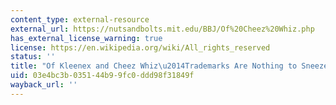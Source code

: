 ```yaml
---
content_type: external-resource
external_url: https://nutsandbolts.mit.edu/BBJ/Of%20Cheez%20Whiz.php
has_external_license_warning: true
license: https://en.wikipedia.org/wiki/All_rights_reserved
status: ''
title: "Of Kleenex and Cheez Whiz\u2014Trademarks Are Nothing to Sneeze At"
uid: 03e4bc3b-0351-44b9-9fc0-ddd98f31849f
wayback_url: ''
---
```

